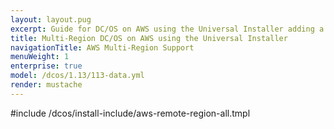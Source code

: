 ```yaml
---
layout: layout.pug
excerpt: Guide for DC/OS on AWS using the Universal Installer adding a remote region.
title: Multi-Region DC/OS on AWS using the Universal Installer
navigationTitle: AWS Multi-Region Support
menuWeight: 1
enterprise: true
model: /dcos/1.13/113-data.yml
render: mustache
---
```


#include /dcos/install-include/aws-remote-region-all.tmpl